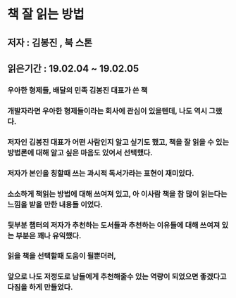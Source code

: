 # 책 잘 읽는 방법

## 저자 : 김봉진 , 북 스톤

## 읽은기간 : 19.02.04 ~ 19.02.05

### 우아한 형제들, 배달의 민족 김봉진 대표가 쓴 책

### 개발자라면 우아한 형제들이라는 회사에 관심이 있을텐데, 나도 역시 그랬다.

### 저자인 김봉진 대표가 어떤 사람인지 알고 싶기도 했고, 책을 잘 읽을 수 있는 방법론에 대해 알고 싶은 마음도 있어서 선택했다.

### 저자가 본인을 칭할때 쓰는 과시적 독서가라는 표현이 재미있다.

### 소소하게 책읽는 방법에 대해 쓰여져 있고, 아 이사람 책을 참 많이 읽는다는 느낌을 받을 만한 내용들 이었다.

### 뒷부분 챕터의 저자가 추천하는 도서들과 추천하는 이유들에 대해 쓰여져 있는 부분은 꽤나 유익했다.

### 읽을 책을 선택할때 도움이 될뿐더러,

### 앞으로 나도 저정도로 남들에게 추천해줄수 있는 역량이 되었으면 좋겠다고 다짐을 하게 만들었다.

